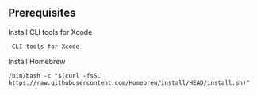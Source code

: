 ## Prerequisites

Install CLI tools for Xcode

` CLI tools for Xcode`

Install Homebrew

`/bin/bash -c "$(curl -fsSL https://raw.githubusercontent.com/Homebrew/install/HEAD/install.sh)"`



